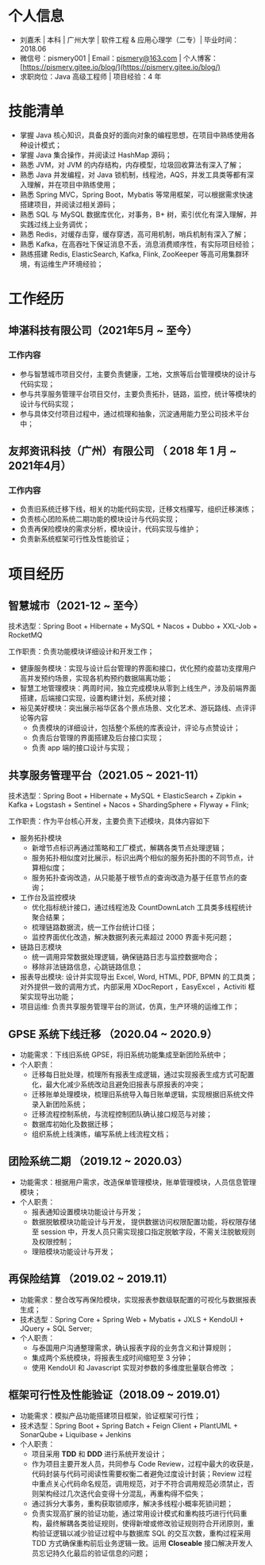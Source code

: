 # 个人信息

- 刘嘉禾 | 本科 | 广州大学 | 软件工程 & 应用心理学（二专）| 毕业时间：2018.06
- 微信号：pismery001 | Email：pismery@163.com | 个人博客：[https://pismery.gitee.io/blog/](https://pismery.gitee.io/blog/) 
- 求职岗位：Java 高级工程师 | 项目经验：4 年

# 技能清单

- 掌握 Java 核心知识，具备良好的面向对象的编程思想，在项目中熟练使用各种设计模式；
- 掌握 Java 集合操作，并阅读过 HashMap 源码；
- 熟悉 JVM，对 JVM 的内存结构，内存模型，垃圾回收算法有深入了解；  
- 熟悉 Java 并发编程，对 Java 锁机制，线程池，AQS，并发工具类等都有深入理解，并在项目中熟练使用；
- 熟悉 Spring MVC，Spring Boot，Mybatis 等常用框架，可以根据需求快速搭建项目，并阅读过相关源码；
- 熟悉 SQL 与 MySQL 数据库优化，对事务，B+ 树，索引优化有深入理解，并实践过线上业务调优；
- 熟悉 Redis，对缓存击穿，缓存穿透，高可用机制，哨兵机制有深入了解；
- 熟悉 Kafka，在高吞吐下保证消息不丢，消息消费顺序性，有实际项目经验；
- 熟练搭建 Redis, ElasticSearch, Kafka, Flink, ZooKeeper 等高可用集群环境，有运维生产环境经验；


# 工作经历

## 坤湛科技有限公司（2021年5月 ~ 至今）

### 工作内容

- 参与智慧城市项目交付，主要负责健康，工地，文旅等后台管理模块的设计与代码实现；
- 参与共享服务管理平台项目交付，主要负责拓扑，链路，监控，统计等模块的设计与代码实现；
- 参与具体交付项目过程中，通过梳理和抽象，沉淀通用能力至公司技术平台中；

## 友邦资讯科技（广州）有限公司 （ 2018 年 1 月 ~ 2021年4月）

### 工作内容

- 负责旧系统迁移下线，相关的功能代码实现，迁移文档攥写，组织迁移演练；
- 负责核心团险系统二期功能的模块设计与代码实现；
- 负责再保险模块的需求分析，模块设计，代码实现与维护；
- 负责新系统框架可行性及性能验证；

# 项目经历

## 智慧城市（2021-12 ~ 至今）

技术选型：Spring Boot + Hibernate + MySQL + Nacos + Dubbo + XXL-Job + RocketMQ

工作职责：负责功能模块详细设计和开发工作；

- 健康服务模块：实现与设计后台管理的界面和接口，优化预约疫苗功支撑用户高并发预约场景，实现各机构预约数据隔离功能；
- 智慧工地管理模块：两周时间，独立完成模块从零到上线生产，涉及前端界面搭建，后端接口实现，设置构建计划，系统对接；
- 裕见美好模块：突出展示裕华区各个景点场景、文化艺术、游玩路线、点评评论等内容
  - 负责模块的详细设计，包括整个系统的库表设计，评论与点赞设计；
  - 负责后台管理的界面搭建及后台接口实现；
  - 负责 app 端的接口设计与实现；

## 共享服务管理平台（2021.05 ~ 2021-11）

技术选型：Spring Boot + Hibernate + MySQL + ElasticSearch + Zipkin + Kafka + Logstash + Sentinel + Nacos + ShardingSphere + Flyway + Flink;

工作职责：作为平台核心开发，主要负责下述模块，具体内容如下

- 服务拓扑模块
  - 新增节点标识再通过策略和工厂模式，解耦各类节点处理逻辑；
  - 服务拓扑相似度对比展示，标识出两个相似的服务拓扑图的不同节点，计算相似度；
  - 服务拓扑查询改造，从只能基于根节点的查询改造为基于任意节点的查询；
- 工作台及监控模块
  - 优化指标统计接口，通过线程池及 CountDownLatch 工具类多线程统计聚合结果；
  - 梳理链路数据流，统一工作台统计口径；
  - 监控界面优化改造，解决数据列表元素超过 2000 界面卡死问题；
- 链路日志模块
  - 统一调用异常数据处理逻辑，确保链路日志与监控数据吻合；
  - 移除非法链路信息，心跳链路信息；
- 报表导出模块: 设计并实现导出 Excel, Word, HTML, PDF, BPMN 的工具类；对外提供一致的调用方式，内部采用 XDocReport ，EasyExcel ，Activiti 框架实现导出功能； 
- 项目运维: 负责共享服务管理平台的测试，仿真，生产环境的运维工作；

## GPSE 系统下线迁移 （2020.04 ~ 2020.9）

- 功能需求：下线旧系统 GPSE，将旧系统功能集成至新团险系统中；
- 个人职责：
  - 迁移每日批处理，梳理所有报表生成逻辑，通过实现报表生成方式可配置化，最大化减少系统改动且避免旧报表与原报表的冲突；
  - 迁移账单处理模块，梳理旧系统导入每日账单逻辑，实现根据旧系统文件录入新团险系统；
  - 迁移流程控制系统，与流程控制团队确认接口规范与对接；
  - 数据库初始化及数据迁移；
  - 组织系统上线演练，编写系统上线流程文档；

## 团险系统二期 （2019.12 ~ 2020.03）

- 功能需求：根据用户需求，改造保单管理模块，账单管理模块，人员信息管理模块；
- 个人职责：
  - 报表通知设置模块功能设计与开发；
  - 数据脱敏模块功能设计与开发， 提供数据访问权限配置功能，将权限存储至 session 中，开发人员只需实现接口指定脱敏字段，不需关注脱敏规则及权限控制；
  - 理赔模块功能设计与开发；

## 再保险结算 （2019.02 ~ 2019.11）

- 功能需求：整合改写再保险模块，实现报表参数级联配置的可视化与数据报表生成；
- 技术选型：Spring Core + Spring Web + Mybatis + JXLS + KendoUI + JQuery + SQL Server;
- 个人职责：
  - 与泰国用户沟通整理需求，确认报表字段的业务含义和计算规则；
  - 集成两个系统模块，将报表生成时间缩短至 3 分钟；
  - 使用 KendoUI 和 Javascript 实现对参数的多维度批量联合修改 ；

## 框架可行性及性能验证（2018.09 ~ 2019.01）

- 功能需求：模拟产品功能搭建项目框架，验证框架可行性；
- 技术选型：Spring Boot + Spring Batch + Feign Client + PlantUML + SonarQube + Liquibase + Jenkins
- 个人职责：
  - 项目采用 **TDD** 和 **DDD** 进行系统开发设计；
  - 作为项目主要开发人员，共同参与 Code Review，过程中最大的收获是，代码封装与代码可阅读性需要权衡二者避免过度设计封装；Review 过程中重点关心代码命名规范，调用规范，对于不符合调用规范必须禁止，否则架构经过几次迭代会变得十分混乱，再重构得不偿失；
  - 通过拆分大事务，重构获取锁顺序，解决多线程小概率死锁问题；
  - 负责实现高扩展的验证功能，通过常用设计模式和重构技巧进行代码重构，最终解耦各类验证规则，使得新增或修改验证规则符合开闭原则，重构验证逻辑以减少验证过程中与数据库 SQL 的交互次数，重构过程采用 TDD 方式确保重构前后业务逻辑一致。运用 **Closeable** 接口解决开发人员忘记持久化最后的验证信息的问题；